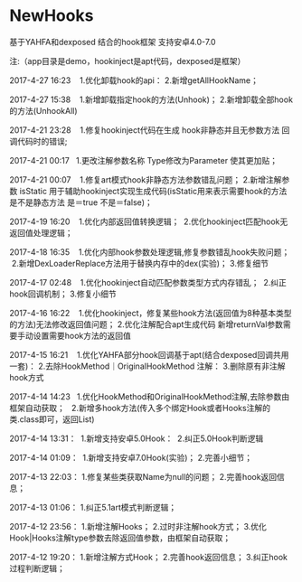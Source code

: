 # NewHooks
基于YAHFA和dexposed 结合的hook框架 支持安卓4.0-7.0

注:（app目录是demo，hookinject是apt代码，dexposed是框架）

2017-4-27 16:23    1.优化卸载hook的api：  2.新增getAllHookName；

2017-4-27 15:38    1.新增卸载指定hook的方法(Unhook)；  2.新增卸载全部hook的方法(UnhookAll)

2017-4-21 23:28    1.修复hookinject代码在生成 hook非静态并且无参数方法 回调代码时的错误;

2017-4-21 00:17    1.更改注解参数名称 Type修改为Parameter 使其更加贴；

2017-4-21 00:07    1.修复art模式hook非静态方法参数错乱问题； 2.新增注解参数 isStatic 用于辅助hookinject实现生成代码(isStatic用来表示需要hook的方法是不是静态方法 是＝true 不是＝false)；

2017-4-19 16:20    1.优化内部返回值转换逻辑；  2.优化hookinject匹配hook无返回值处理逻辑；

2017-4-18 16:35    1.优化内部hook参数处理逻辑,修复参数错乱hook失败问题；  2.新增DexLoaderReplace方法用于替换内存中的dex(实验)； 3.修复细节


2017-4-17 02:48    1.优化hookinject自动匹配参数类型方式内存错乱；  2.纠正hook回调机制； 3.修复小细节

2017-4-16 16:22    1.优化hookinject，修复某些hook方法(返回值为8种基本类型的方法)无法修改返回值问题； 2.优化注解配合apt生成代码 新增returnVal参数需要手动设置需要hook方法的返回值


2017-4-15 16:21    1.优化YAHFA部分hook回调基于apt(结合dexposed回调共用一套)： 2.去除HookMethod｜OriginalHookMethod 注解：  3.删除原有非注解hook方式


2017-4-14 14:23    1.优化HookMethod和OriginalHookMethod注解,去除参数由框架自动获取；   2.新增多hook方法(传入多个绑定Hook或者Hooks注解的类.class即可，返回List)


2017-4-14 13:31：  1.新增支持安卓5.0Hook：  2.纠正5.0Hook判断逻辑

2017-4-14 01:09：  1.新增支持安卓7.0Hook(实验)；  2.完善小细节；

2017-4-13 22:03：  1.修复某些类获取Name为null的问题；  2.完善hook返回信息；
 
2017-4-13 01:06：  1.纠正5.1art模式判断逻辑；
 
2017-4-12 23:56：  1.新增注解Hooks；  2.过时非注解hook方式；  3.优化Hook|Hooks注解type参数去除返回值参数，由框架自动获取；
  
2017-4-12 19:20：  1.新增注解方式Hook；  2.完善hook返回信息；  3.纠正hook过程判断逻辑；
 

